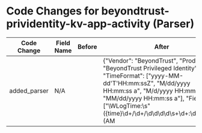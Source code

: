 # Code Changes for beyondtrust-prividentity-kv-app-activity (Parser)

| Code Change | Field Name | Before | After |
|-------------|------------|--------|-------|
| added_parser | N/A |  | {"Vendor": "BeyondTrust", "Product": "BeyondTrust Privileged Identity", "TimeFormat": ["yyyy-MM-dd'T'HH:mm:ssZ", "M/dd/yyyy HH:mm:ss a", "M/d/yyyy HH:mm:ss a", "MM/dd/yyyy HH:mm:ss a"], "Fields": ["\WLogTime:\s\"({time}\d+\/\d+\/\d\d\d\d\s+\d+:\d+:\d+\s+(AM|PM|am|pm))\",", "\s({time}\d\d\d\d-\d\d-\d\dT\d\d:\d\d:\d\dZ)\s", "\WCategory:\s\"({category}[^\"]+)\",", "\WSource Host:\s\"({src_host}[\w-.]+)\"", "\WEvent Name:\s\"({event_name}[^\"]+)\",", "\WSource IP:\s\"({src_ip}((([0-9a-fA-F.]{0,4}):{1,2}){1,7}([0-9a-fA-F]){0,4})|(((25[0-5]|(2[0-4]|1\d|[0-9]|)\d)\.?\b){4}))(:({src_port}\d+))?\",", "\WAgent ID:\s\"({agent_id}[^\"]+)\",", "\WAgent Ver:\s\"({version}[^\"]+)\",", "\WEvent Severity:\s\"({result}[^\"]+)\",", "\WEvent Subject:\s\"({dest_ip}((([0-9a-fA-F.]{0,4}):{1,2}){1,7}([0-9a-fA-F]){0,4})|(((25[0-5]|(2[0-4]|1\d|[0-9]|)\d)\.?\b){4}))\",", "\WUser:\s\"(({domain}[^\\]+)[\\]+)?({user}[\w\.\-\!\#\^\~]{1,40}\$?)\",", "\WUserID:\s\"({user_id}[^\"]+)\",", "\WRoleUsed:\s\"({role}[^\"]+)\",", "\WOperation:\s\"({operation}[^\"]+)\",", "\WObjectType:\s\"({object_type}[^\"]+)\",", "\WObjectID:\s\"({object_id}[^\"]+)\",", "\WDetails:\s\"({operation_details}[^\"]+)\",", "\WReason:\s\"({result_reason}[^\"]+)\",", "\WLogID:\s\"({event_id}[^\"]+)\",", "\WIPAddress:\s\"({origin_ip}[^\"]+)\",", "\WManagedSystem=({account_domain}[^\s]+)\s", "\sManagedAccount=({account_name}[^\"]+)\"", "\WAccountName:\s\"({account_name}[^\"]+)\"", "\WResult:\s\"({result}[^\"]+)\"", "\WManagedAccountID:\s\"({account_id}[^\"]+)\"", "\WEvent Desc:\s\"({description}[^\"]+)\"", "\WSecretType:\s\"({object_type}[^\"]+)\",", "\WSecretId:\s\"({object_id}[^\"]+)\",", "\WAuditID:\s\"({audit_id}[^\"]+)\",", "\WDescription:\s\"({additional_info}[^\"]+)\","], "Name": "beyondtrust-prividentity-kv-app-activity", "Conditions": ["Agent ID: \"", " BeyondInsight ", ",Event Desc: \""], "ParserVersion": "v1.0.0"} |